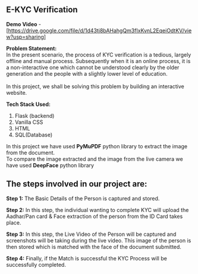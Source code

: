 ## E-KYC Verification

**Demo Video** - [https://drive.google.com/file/d/1d43tj8bAHahgQm3fIxKvnL2EqeiOdtKV/view?usp=sharing]


**Problem Statement:**<br>
In the present scenario, the process of KYC verification is a tedious, largely offline and manual process. Subsequently when it is an online process, it is a non-interactive one which cannot be understood clearly by the older generation and the people with a slightly lower level of education.<br>  
In this project, we shall be solving this problem by building an interactive website.

**Tech Stack Used:**

 1. Flask (backend)
 2. Vanilla CSS
 3. HTML
 4. SQL(Database)
 
 In this project we have used **PyMuPDF** python library to extract the image from the document.<br> 
 To compare the image extracted and the image from the live camera we have used **DeepFace** python library
 
## The steps involved in our project are: <br>	

**Step 1:** The Basic Details of the Person is captured and stored. <br>

**Step 2:** In this step, the individual wanting to complete KYC will upload the Aadhar/Pan card & Face extraction of the person from the ID Card takes place.<br>

**Step 3:** In this step, the Live Video of the Person will be captured and screenshots will be taking during the live video. This image of the person is then stored which is matched with the face of the document submitted.<br>

**Step 4:** Finally, if the Match is successful the KYC Process will be successfully completed.
